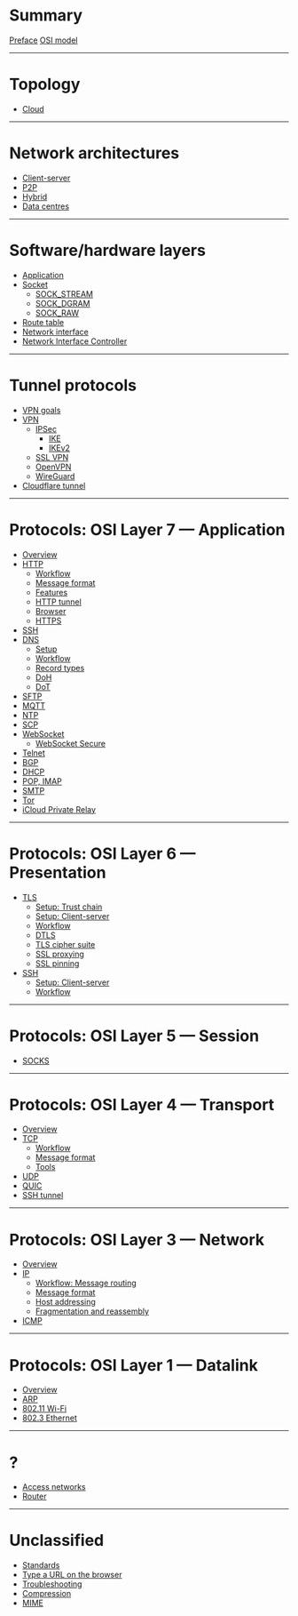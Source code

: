 # Summary

[Preface](./preface.md)
[OSI model](./osi-model.md)

---

# Topology

- [Cloud](./cloud-topology.md)

---

# Network architectures

- [Client-server]()
- [P2P]()
- [Hybrid]()
- [Data centres]()

---

# Software/hardware layers

- [Application]()
- [Socket](./software-hardware-layers/socket.md)
  - [SOCK_STREAM](./software-hardware-layers/socket/sock-stream.md)
  - [SOCK_DGRAM](./software-hardware-layers/socket/sock-dgram.md)
  - [SOCK_RAW](./software-hardware-layers/socket/sock-raw.md)
- [Route table](./software-hardware-layers/route-table.md)
- [Network interface](./software-hardware-layers/interfaces.md)
- [Network Interface Controller](./software-hardware-layers/network-interface-card.md)

---

# Tunnel protocols

- [VPN goals]()
- [VPN](./vpn/index.md)
  - [IPSec](./vpn/ipsec.md)
    - [IKE]()
    - [IKEv2](./vpn/ikev2.md)
  - [SSL VPN]()
  - [OpenVPN](./vpn/openvpn.md)
  - [WireGuard](./vpn/wireguard.md)
- [Cloudflare tunnel]()

---

# Protocols: OSI Layer 7 — Application

- [Overview](./osi-layer-7/index.md)
- [HTTP](./osi-layer-7/http.md) 
  - [Workflow]()
  - [Message format](./osi-layer-7/http/message-format.md)
  - [Features](./osi-layer-7/http/features.md)
  - [HTTP tunnel](./osi-layer-7/http/tunnel.md)
  - [Browser](./osi-layer-7/http/browser.md)
  - [HTTPS](./osi-layer-7/https.md)
- [SSH](./osi-layer-7/ssh.md)
- [DNS](./osi-layer-7/dns/index.md)
  - [Setup]()
  - [Workflow]()
  - [Record types](./osi-layer-7/dns/record-types.md)
  - [DoH](./osi-layer-7/dns/doh.md)
  - [DoT]()
- [SFTP](./osi-layer-7/sftp.md)
- [MQTT]()
- [NTP]()
- [SCP]()
- [WebSocket](./osi-layer-7/websocket.md)
  - [WebSocket Secure](./osi-layer-7/websocket-secure.md)
- [Telnet](./osi-layer-7/telnet.md)
- [BGP](./osi-layer-7/bgp.md)
- [DHCP](./osi-layer-7/dhcp.md)
- [POP, IMAP](./osi-layer-7/pop-imap.md)
- [SMTP](./osi-layer-7/smtp.md)
- [Tor](./osi-layer-7/tor.md)
- [iCloud Private Relay](./osi-layer-7/icloud-private-relay.md)

---

# Protocols: OSI Layer 6 — Presentation

- [TLS](./osi-layer-6/tls/index.md)
  - [Setup: Trust chain](./osi-layer-6/tls/trust-chain.md)
  - [Setup: Client-server](./osi-layer-6/tls/setup.md)
  - [Workflow]()
  - [DTLS]()
  - [TLS cipher suite](./osi-layer-6/tls/cipher-suite.md)
  - [SSL proxying](./osi-layer-6/tls/ssl-proxying.md)
  - [SSL pinning](./osi-layer-6/tls/ssl-pinning.md)
- [SSH](./osi-layer-6/ssh/index.md)
  - [Setup: Client-server](./osi-layer-6/ssh/setup.md)
  - [Workflow](./osi-layer-6/ssh/workflow.md)

---

# Protocols: OSI Layer 5 — Session

- [SOCKS]()

---

# Protocols: OSI Layer 4 — Transport

- [Overview](./osi-layer-4/transport-layer.md)
- [TCP](./osi-layer-4/tcp.md)
  - [Workflow](./osi-layer-4/tcp/3-way-handshake.md)
  - [Message format](./osi-layer-4/tcp/message-format.md)
  - [Tools](./osi-layer-4/tcp/inspect.md)
- [UDP](./osi-layer-4/udp.md)
- [QUIC](./osi-layer-4/quic.md)
- [SSH tunnel](./osi-layer-4/ssh/ssh-tunnel.md)

---

# Protocols: OSI Layer 3 — Network

- [Overview](./osi-layer-3/network-layer.md)
- [IP](./osi-layer-3/ipv4.md)
  - [Workflow: Message routing](./osi-layer-3/ip/routing.md)
  - [Message format](./osi-layer-3/ip/ip-packet.md)
  - [Host addressing](./osi-layer-3/ip/ip-addresses.md)
  - [Fragmentation and reassembly](./osi-layer-3/ip/fragmentation-and-reassembly.md)
- [ICMP](./osi-layer-3/icmp.md)

---

# Protocols: OSI Layer 1 — Datalink

- [Overview](./osi-layer-1/index.md)
- [ARP](./osi-layer-1/arp.md)
- [802.11 Wi-Fi]()
- [802.3 Ethernet]()

---

# ?

- [Access networks](./access-networks.md)
- [Router](./osi-layer-3/router.md)

---

# Unclassified

- [Standards](./standards.md)
- [Type a URL on the browser](./what-happens.md)
- [Troubleshooting](./troubleshooting.md)
- [Compression]()
- [MIME]()
